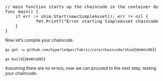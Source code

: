 <pre class="file" data-filename="sacc.go">
// main function starts up the chaincode in the container during instantiate
func main() {
    if err := shim.Start(new(SimpleAsset)); err != nil {
            fmt.Printf("Error starting SimpleAsset chaincode: %s", err)
    }
}
</pre>

Now let’s compile your chaincode.

`go get -u github.com/hyperledger/fabric/core/chaincode/shim`{{execute}}

`go build`{{execute}}

Assuming there are no errors, now we can proceed to the next step, testing your chaincode.